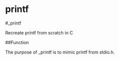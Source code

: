 # printf

#_printf

Recreate printf from scratch in C

##Function

The purpose of _printf is to mimic printf from stdio.h.
